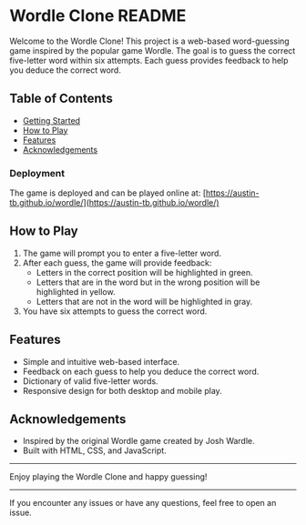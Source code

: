 # Wordle Clone README

Welcome to the Wordle Clone! This project is a web-based word-guessing game inspired by the popular game Wordle. The goal is to guess the correct five-letter word within six attempts. Each guess provides feedback to help you deduce the correct word.

## Table of Contents
- [Getting Started](#deployment)
- [How to Play](#how-to-play)
- [Features](#features)
- [Acknowledgements](#acknowledgements)

### Deployment
The game is deployed and can be played online at:
[https://austin-tb.github.io/wordle/](https://austin-tb.github.io/wordle/)

## How to Play
1. The game will prompt you to enter a five-letter word.
2. After each guess, the game will provide feedback:
   - Letters in the correct position will be highlighted in green.
   - Letters that are in the word but in the wrong position will be highlighted in yellow.
   - Letters that are not in the word will be highlighted in gray.
3. You have six attempts to guess the correct word.

## Features
- Simple and intuitive web-based interface.
- Feedback on each guess to help you deduce the correct word.
- Dictionary of valid five-letter words.
- Responsive design for both desktop and mobile play.

## Acknowledgements
- Inspired by the original Wordle game created by Josh Wardle.
- Built with HTML, CSS, and JavaScript.

---

Enjoy playing the Wordle Clone and happy guessing!

---

If you encounter any issues or have any questions, feel free to open an issue.
